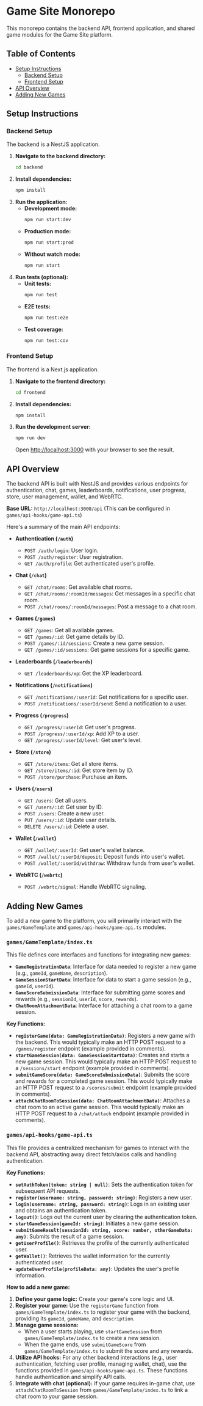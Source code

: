 # Game Site Monorepo

This monorepo contains the backend API, frontend application, and shared game modules for the Game Site platform.

## Table of Contents
- [Setup Instructions](#setup-instructions)
  - [Backend Setup](#backend-setup)
  - [Frontend Setup](#frontend-setup)
- [API Overview](#api-overview)
- [Adding New Games](#adding-new-games)

## Setup Instructions

### Backend Setup

The backend is a NestJS application.

1.  **Navigate to the backend directory:**
    ```bash
    cd backend
    ```
2.  **Install dependencies:**
    ```bash
    npm install
    ```
3.  **Run the application:**
    -   **Development mode:**
        ```bash
        npm run start:dev
        ```
    -   **Production mode:**
        ```bash
        npm run start:prod
        ```
    -   **Without watch mode:**
        ```bash
        npm run start
        ```
4.  **Run tests (optional):**
    -   **Unit tests:**
        ```bash
        npm run test
        ```
    -   **E2E tests:**
        ```bash
        npm run test:e2e
        ```
    -   **Test coverage:**
        ```bash
        npm run test:cov
        ```

### Frontend Setup

The frontend is a Next.js application.

1.  **Navigate to the frontend directory:**
    ```bash
    cd frontend
    ```
2.  **Install dependencies:**
    ```bash
    npm install
    ```
3.  **Run the development server:**
    ```bash
    npm run dev
    ```
    Open [http://localhost:3000](http://localhost:3000) with your browser to see the result.

## API Overview

The backend API is built with NestJS and provides various endpoints for authentication, chat, games, leaderboards, notifications, user progress, store, user management, wallet, and WebRTC.

**Base URL:** `http://localhost:3000/api` (This can be configured in `games/api-hooks/game-api.ts`)

Here's a summary of the main API endpoints:

-   **Authentication (`/auth`)**
    -   `POST /auth/login`: User login.
    -   `POST /auth/register`: User registration.
    -   `GET /auth/profile`: Get authenticated user's profile.

-   **Chat (`/chat`)**
    -   `GET /chat/rooms`: Get available chat rooms.
    -   `GET /chat/rooms/:roomId/messages`: Get messages in a specific chat room.
    -   `POST /chat/rooms/:roomId/messages`: Post a message to a chat room.

-   **Games (`/games`)**
    -   `GET /games`: Get all available games.
    -   `GET /games/:id`: Get game details by ID.
    -   `POST /games/:id/sessions`: Create a new game session.
    -   `GET /games/:id/sessions`: Get game sessions for a specific game.

-   **Leaderboards (`/leaderboards`)**
    -   `GET /leaderboards/xp`: Get the XP leaderboard.

-   **Notifications (`/notifications`)**
    -   `GET /notifications/:userId`: Get notifications for a specific user.
    -   `POST /notifications/:userId/send`: Send a notification to a user.

-   **Progress (`/progress`)**
    -   `GET /progress/:userId`: Get user's progress.
    -   `POST /progress/:userId/xp`: Add XP to a user.
    -   `GET /progress/:userId/level`: Get user's level.

-   **Store (`/store`)**
    -   `GET /store/items`: Get all store items.
    -   `GET /store/items/:id`: Get store item by ID.
    -   `POST /store/purchase`: Purchase an item.

-   **Users (`/users`)**
    -   `GET /users`: Get all users.
    -   `GET /users/:id`: Get user by ID.
    -   `POST /users`: Create a new user.
    -   `PUT /users/:id`: Update user details.
    -   `DELETE /users/:id`: Delete a user.

-   **Wallet (`/wallet`)**
    -   `GET /wallet/:userId`: Get user's wallet balance.
    -   `POST /wallet/:userId/deposit`: Deposit funds into user's wallet.
    -   `POST /wallet/:userId/withdraw`: Withdraw funds from user's wallet.

-   **WebRTC (`/webrtc`)**
    -   `POST /webrtc/signal`: Handle WebRTC signaling.

## Adding New Games

To add a new game to the platform, you will primarily interact with the `games/GameTemplate` and `games/api-hooks/game-api.ts` modules.

### `games/GameTemplate/index.ts`

This file defines core interfaces and functions for integrating new games:

-   **`GameRegistrationData`**: Interface for data needed to register a new game (e.g., `gameId`, `gameName`, `description`).
-   **`GameSessionStartData`**: Interface for data to start a game session (e.g., `gameId`, `userId`).
-   **`GameScoreSubmissionData`**: Interface for submitting game scores and rewards (e.g., `sessionId`, `userId`, `score`, `rewards`).
-   **`ChatRoomAttachmentData`**: Interface for attaching a chat room to a game session.

**Key Functions:**

-   **`registerGame(data: GameRegistrationData)`**: Registers a new game with the backend. This would typically make an HTTP POST request to a `/games/register` endpoint (example provided in comments).
-   **`startGameSession(data: GameSessionStartData)`**: Creates and starts a new game session. This would typically make an HTTP POST request to a `/sessions/start` endpoint (example provided in comments).
-   **`submitGameScore(data: GameScoreSubmissionData)`**: Submits the score and rewards for a completed game session. This would typically make an HTTP POST request to a `/scores/submit` endpoint (example provided in comments).
-   **`attachChatRoomToSession(data: ChatRoomAttachmentData)`**: Attaches a chat room to an active game session. This would typically make an HTTP POST request to a `/chat/attach` endpoint (example provided in comments).

### `games/api-hooks/game-api.ts`

This file provides a centralized mechanism for games to interact with the backend API, abstracting away direct fetch/axios calls and handling authentication.

**Key Functions:**

-   **`setAuthToken(token: string | null)`**: Sets the authentication token for subsequent API requests.
-   **`register(username: string, password: string)`**: Registers a new user.
-   **`login(username: string, password: string)`**: Logs in an existing user and obtains an authentication token.
-   **`logout()`**: Logs out the current user by clearing the authentication token.
-   **`startGameSession(gameId: string)`**: Initiates a new game session.
-   **`submitGameResult(sessionId: string, score: number, otherGameData: any)`**: Submits the result of a game session.
-   **`getUserProfile()`**: Retrieves the profile of the currently authenticated user.
-   **`getWallet()`**: Retrieves the wallet information for the currently authenticated user.
-   **`updateUserProfile(profileData: any)`**: Updates the user's profile information.

**How to add a new game:**

1.  **Define your game logic:** Create your game's core logic and UI.
2.  **Register your game:** Use the `registerGame` function from `games/GameTemplate/index.ts` to register your game with the backend, providing its `gameId`, `gameName`, and `description`.
3.  **Manage game sessions:**
    -   When a user starts playing, use `startGameSession` from `games/GameTemplate/index.ts` to create a new session.
    -   When the game ends, use `submitGameScore` from `games/GameTemplate/index.ts` to submit the score and any rewards.
4.  **Utilize API hooks:** For any other backend interactions (e.g., user authentication, fetching user profile, managing wallet, chat), use the functions provided in `games/api-hooks/game-api.ts`. These functions handle authentication and simplify API calls.
5.  **Integrate with chat (optional):** If your game requires in-game chat, use `attachChatRoomToSession` from `games/GameTemplate/index.ts` to link a chat room to your game session.